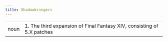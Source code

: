 ```yaml
---
title: Shadowbringers
---
```

|||
|---|---|
| noun | 1.  	The third expansion of Final Fantasy XIV, consisting of 5.X patches	|